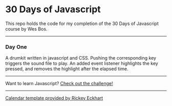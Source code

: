 # 30 Days of Javascript

This repo holds the code for my completion of the 30 Days of Javascript course by Wes Bos.

---
### Day One
A drumkit written in javascript and CSS.  Pushing the corresponding key triggers the sound file to play.  An added event listener highlights the key pressed, and removes the highlight after the elapsed time.

---
Want to learn Javascript?  [Check out the challenge!](https://javascript30.com/)

---

[Calendar template provided by Rickey Eckhart](https://codepen.io/rickyeckhardt/pen/EFgKj)
